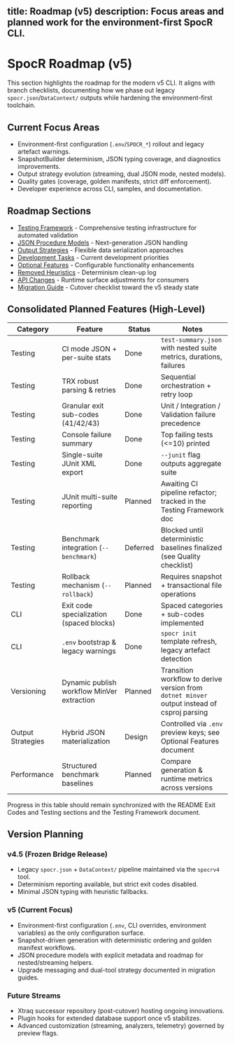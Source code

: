 title: Roadmap (v5)
description: Focus areas and planned work for the environment-first SpocR CLI.
---

# SpocR Roadmap (v5)

This section highlights the roadmap for the modern v5 CLI. It aligns with branch checklists, documenting how we phase out legacy `spocr.json`/`DataContext/` outputs while hardening the environment-first toolchain.

## Current Focus Areas

- Environment-first configuration (`.env`/`SPOCR_*`) rollout and legacy artefact warnings.
- SnapshotBuilder determinism, JSON typing coverage, and diagnostics improvements.
- Output strategy evolution (streaming, dual JSON mode, nested models).
- Quality gates (coverage, golden manifests, strict diff enforcement).
- Developer experience across CLI, samples, and documentation.

## Roadmap Sections

- [Testing Framework](/roadmap/testing-framework) - Comprehensive testing infrastructure for automated validation
- [JSON Procedure Models](/roadmap/json-procedure-models) - Next-generation JSON handling
- [Output Strategies](/roadmap/output-strategies) - Flexible data serialization approaches
- [Development Tasks](/roadmap/development-tasks) - Current development priorities
- [Optional Features](/roadmap/optional-features) - Configurable functionality enhancements
- [Removed Heuristics](/roadmap/removed-heuristics-v5) - Determinism clean-up log
- [API Changes](/roadmap/api-changes-v5) - Runtime surface adjustments for consumers
- [Migration Guide](/roadmap/migration-v5) - Cutover checklist toward the v5 steady state

## Consolidated Planned Features (High-Level)

| Category          | Feature                                    | Status   | Notes                                                                                       |
| ----------------- | ------------------------------------------ | -------- | ------------------------------------------------------------------------------------------- |
| Testing           | CI mode JSON + per-suite stats             | Done     | `test-summary.json` with nested suite metrics, durations, failures                          |
| Testing           | TRX robust parsing & retries               | Done     | Sequential orchestration + retry loop                                                       |
| Testing           | Granular exit sub-codes (41/42/43)         | Done     | Unit / Integration / Validation failure precedence                                          |
| Testing           | Console failure summary                    | Done     | Top failing tests (<=10) printed                                                            |
| Testing           | Single-suite JUnit XML export              | Done     | `--junit` flag outputs aggregate suite                                                      |
| Testing           | JUnit multi-suite reporting                | Planned  | Awaiting CI pipeline refactor; tracked in the Testing Framework doc                         |
| Testing           | Benchmark integration (`--benchmark`)      | Deferred | Blocked until deterministic baselines finalized (see Quality checklist)                     |
| Testing           | Rollback mechanism (`--rollback`)          | Planned  | Requires snapshot + transactional file operations                                           |
| CLI               | Exit code specialization (spaced blocks)   | Done     | Spaced categories + sub-codes implemented                                                   |
| CLI               | `.env` bootstrap & legacy warnings          | Done     | `spocr init` template refresh, legacy artefact detection                                    |
| Versioning        | Dynamic publish workflow MinVer extraction | Planned  | Transition workflow to derive version from `dotnet minver` output instead of csproj parsing |
| Output Strategies | Hybrid JSON materialization                | Design   | Controlled via `.env` preview keys; see Optional Features document                          |
| Performance       | Structured benchmark baselines             | Planned  | Compare generation & runtime metrics across versions                                        |

Progress in this table should remain synchronized with the README Exit Codes and Testing sections and the Testing Framework document.

## Version Planning

### v4.5 (Frozen Bridge Release)

- Legacy `spocr.json` + `DataContext/` pipeline maintained via the `spocrv4` tool.
- Determinism reporting available, but strict exit codes disabled.
- Minimal JSON typing with heuristic fallbacks.

### v5 (Current Focus)

- Environment-first configuration (`.env`, CLI overrides, environment variables) as the only configuration surface.
- Snapshot-driven generation with deterministic ordering and golden manifest workflows.
- JSON procedure models with explicit metadata and roadmap for nested/streaming helpers.
- Upgrade messaging and dual-tool strategy documented in migration guides.

### Future Streams

- Xtraq successor repository (post-cutover) hosting ongoing innovations.
- Plugin hooks for extended database support once v5 stabilizes.
- Advanced customization (streaming, analyzers, telemetry) governed by preview flags.
